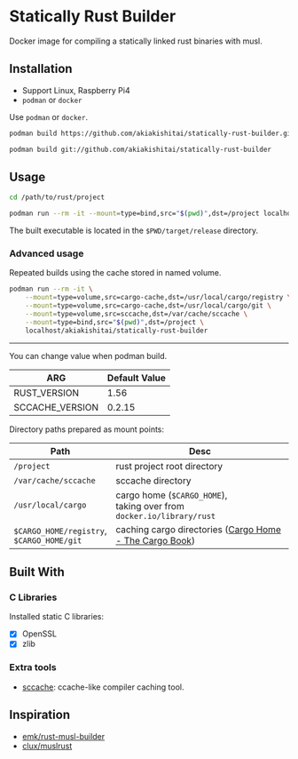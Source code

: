 # Statically Rust Builder

Docker image for compiling a statically linked rust binaries with musl.

## Installation

* Support Linux, Raspberry Pi4
* `podman` or `docker`

Use `podman` or `docker`.

```bash
podman build https://github.com/akiakishitai/statically-rust-builder.git

podman build git://github.com/akiakishitai/statically-rust-builder
```

## Usage

```bash
cd /path/to/rust/project

podman run --rm -it --mount=type=bind,src="$(pwd)",dst=/project localhost/akiakishitai/statically-rust-builder
```

The built executable is located in the `$PWD/target/release` directory.

### Advanced usage

Repeated builds using the cache stored in named volume.

```bash
podman run --rm -it \
    --mount=type=volume,src=cargo-cache,dst=/usr/local/cargo/registry \
    --mount=type=volume,src=cargo-cache,dst=/usr/local/cargo/git \
    --mount=type=volume,src=sccache,dst=/var/cache/sccache \
    --mount=type=bind,src="$(pwd)",dst=/project \
    localhost/akiakishitai/statically-rust-builder
```

---

You can change value when podman build.

| ARG | Default Value |
| --- | --- |
| RUST_VERSION | 1.56 |
| SCCACHE_VERSION | 0.2.15 |

Directory paths prepared as mount points:

| Path | Desc |
|---|---|
| `/project` | rust project root directory |
| `/var/cache/sccache` | sccache directory |
| `/usr/local/cargo` | cargo home (`$CARGO_HOME`),<br>taking over from `docker.io/library/rust` |
| `$CARGO_HOME/registry`,<br>`$CARGO_HOME/git` | caching cargo directories ([Cargo Home - The Cargo Book](https://doc.rust-lang.org/cargo/guide/cargo-home.html)) |

## Built With

### C Libraries

Installed static C libraries:

* [x] OpenSSL
* [x] zlib

### Extra tools

* [sccache](https://github.com/mozilla/sccache): ccache-like compiler caching tool.

## Inspiration

* [emk/rust-musl-builder](https://github.com/emk/rust-musl-builder)
* [clux/muslrust](https://github.com/clux/muslrust)
